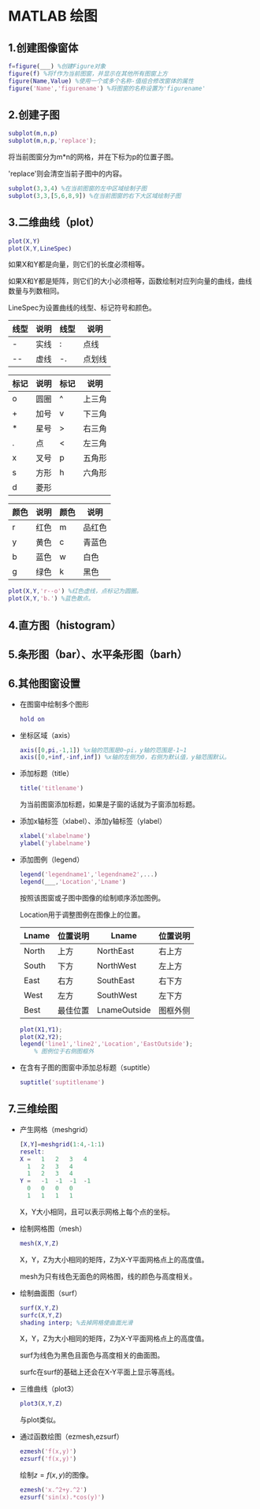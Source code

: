 # MATLAB 绘图

## 1.创建图像窗体

```matlab
f=figure(___) %创建Figure对象
figure(f) %将f作为当前图窗，并显示在其他所有图窗上方
figure(Name,Value) %使用一个或多个名称-值组合修改窗体的属性
figure('Name','figurename') %将图窗的名称设置为'figurename'
```

## 2.创建子图

```matlab
subplot(m,n,p) 
subplot(m,n,p,'replace');
```

将当前图窗分为m*n的网格，并在下标为p的位置子图。

'replace'则会清空当前子图中的内容。

```matlab
subplot(3,3,4) %在当前图窗的左中区域绘制子图
subplot(3,3,[5,6,8,9]) %在当前图窗的右下大区域绘制子图
```

## 3.二维曲线（plot）

```matlab
plot(X,Y)
plot(X,Y,LineSpec)
```

如果X和Y都是向量，则它们的长度必须相等。

如果X和Y都是矩阵，则它们的大小必须相等，函数绘制对应列向量的曲线，曲线数量与列数相同。

LineSpec为设置曲线的线型、标记符号和颜色。

| 线型 | 说明 | 线型 | 说明   |
| ---- | ---- | ---- | ------ |
| -    | 实线 | :    | 点线   |
| --   | 虚线 | -.   | 点划线 |

| 标记 | 说明 | 标记 | 说明   |
| ---- | ---- | ---- | ------ |
| o    | 圆圈 | ^    | 上三角 |
| +    | 加号 | v    | 下三角 |
| *    | 星号 | >    | 右三角 |
| .    | 点   | <    | 左三角 |
| x    | 叉号 | p    | 五角形 |
| s    | 方形 | h    | 六角形 |
| d    | 菱形 |      |        |

| 颜色 | 说明 | 颜色 | 说明   |
| ---- | ---- | ---- | ------ |
| r    | 红色 | m    | 品红色 |
| y    | 黄色 | c    | 青蓝色 |
| b    | 蓝色 | w    | 白色   |
| g    | 绿色 | k    | 黑色   |

```matlab
plot(X,Y,'r--o') %红色虚线，点标记为圆圈。
plot(X,Y,'b.') %蓝色散点。
```

## 4.直方图（histogram）

## 5.条形图（bar）、水平条形图（barh）

## 6.其他图窗设置

- 在图窗中绘制多个图形

  ```matlab
  hold on
  ```

- 坐标区域（axis）

  ```matlab
  axis([0,pi,-1,1]) %x轴的范围是0~pi，y轴的范围是-1~1
  axis([0,+inf,-inf,inf]) %x轴的左侧为0，右侧为默认值，y轴范围默认。
  ```

- 添加标题（title）

  ```matlab
  title('titlename')
  ```

  为当前图窗添加标题，如果是子窗的话就为子窗添加标题。

- 添加x轴标签（xlabel）、添加y轴标签（ylabel）

  ```matlab
  xlabel('xlabelname')
  ylabel('ylabelname')
  ```

- 添加图例（legend）

  ```matlab
  legend('legendname1','legendname2',...)
  legend(___,'Location','Lname')
  ```

  按照该图窗或子图中图像的绘制顺序添加图例。

  Location用于调整图例在图像上的位置。

  | Lname | 位置说明 | Lname        | 位置说明 |
  | ----- | -------- | ------------ | -------- |
  | North | 上方     | NorthEast    | 右上方   |
  | South | 下方     | NorthWest    | 左上方   |
  | East  | 右方     | SouthEast    | 右下方   |
  | West  | 左方     | SouthWest    | 左下方   |
  | Best  | 最佳位置 | LnameOutside | 图框外侧 |

  ```matlab
  plot(X1,Y1);
  plot(X2,Y2);
  legend('line1','line2','Location','EastOutside');
      % 图例位于右侧图框外
  ```

- 在含有子图的图窗中添加总标题（suptitle）

  ```matlab
  suptitle('suptitlename')
  ```

## 7.三维绘图

- 产生网格（meshgrid）

  ```matlab
  [X,Y]=meshgrid(1:4,-1:1)
  reselt:
  X =	1	2	3	4
  	1	2	3	4
  	1	2	3	4
  Y =	-1	-1	-1	-1
  	0	0	0	0
  	1	1	1	1
  ```

  X，Y大小相同，且可以表示网格上每个点的坐标。

- 绘制网格图（mesh）

  ```matlab
  mesh(X,Y,Z)
  ```

  X，Y，Z为大小相同的矩阵，Z为X-Y平面网格点上的高度值。

  mesh为只有线色无面色的网格图，线的颜色与高度相关。

- 绘制曲面图（surf）

  ```matlab
  surf(X,Y,Z)
  surfc(X,Y,Z)
  shading interp; %去掉网格使曲面光滑
  ```

  X，Y，Z为大小相同的矩阵，Z为X-Y平面网格点上的高度值。

  surf为线色为黑色且面色与高度相关的曲面图。

  surfc在surf的基础上还会在X-Y平面上显示等高线。

- 三维曲线（plot3）

  ```matlab
  plot3(X,Y,Z)
  ```

  与plot类似。

- 通过函数绘图（ezmesh,ezsurf）

  ```matlab
  ezmesh('f(x,y)')
  ezsurf('f(x,y)')
  ```

  绘制$z=f(x,y)$的图像。

  ```matlab
  ezmesh('x.^2+y.^2')
  ezsurf('sin(x).*cos(y)')
  ```

  



